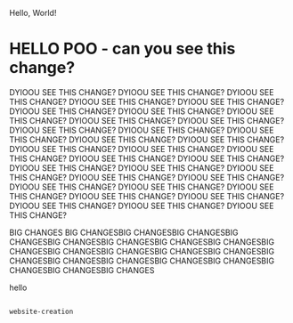 Hello, World!

# HELLO POO - can you see this change?

DYIOOU SEE THIS CHANGE? DYIOOU SEE THIS CHANGE? DYIOOU SEE THIS CHANGE? DYIOOU SEE THIS CHANGE? DYIOOU SEE THIS CHANGE? DYIOOU SEE THIS CHANGE? DYIOOU SEE THIS CHANGE? DYIOOU SEE THIS CHANGE? DYIOOU SEE THIS CHANGE? DYIOOU SEE THIS CHANGE? DYIOOU SEE THIS CHANGE? DYIOOU SEE THIS CHANGE? DYIOOU SEE THIS CHANGE? DYIOOU SEE THIS CHANGE? DYIOOU SEE THIS CHANGE? DYIOOU SEE THIS CHANGE? DYIOOU SEE THIS CHANGE? DYIOOU SEE THIS CHANGE? DYIOOU SEE THIS CHANGE? DYIOOU SEE THIS CHANGE? DYIOOU SEE THIS CHANGE? DYIOOU SEE THIS CHANGE? DYIOOU SEE THIS CHANGE? DYIOOU SEE THIS CHANGE? DYIOOU SEE THIS CHANGE? DYIOOU SEE THIS CHANGE? DYIOOU SEE THIS CHANGE? DYIOOU SEE THIS CHANGE? DYIOOU SEE THIS CHANGE? DYIOOU SEE THIS CHANGE? DYIOOU SEE THIS CHANGE? DYIOOU SEE THIS CHANGE? DYIOOU SEE THIS CHANGE? 


BIG CHANGES BIG CHANGESBIG CHANGESBIG CHANGESBIG CHANGESBIG CHANGESBIG CHANGESBIG CHANGESBIG CHANGESBIG CHANGESBIG CHANGESBIG CHANGESBIG CHANGESBIG CHANGESBIG CHANGESBIG CHANGESBIG CHANGESBIG CHANGESBIG CHANGESBIG CHANGESBIG CHANGESBIG CHANGES

hello

```{toctree}

website-creation
```

